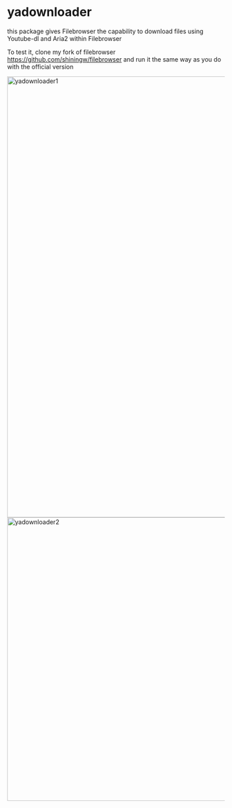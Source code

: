# yadownloader
this package gives Filebrowser the capability to download files using Youtube-dl and Aria2 within Filebrowser

To test it, clone my fork of filebrowser https://github.com/shiningw/filebrowser and run it the same way as you do with the official version

<img width="1019" alt="yadownloader1" src="https://user-images.githubusercontent.com/3911975/180180234-109c0ffc-a6f9-4522-bba7-94da5c26e3b5.png">

<img width="655" alt="yadownloader2" src="https://user-images.githubusercontent.com/3911975/180180479-ab8497d9-69a8-427b-a464-cf697f55bb04.png">

